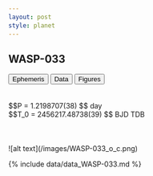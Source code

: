 ```yaml
---
layout: post
style: planet
---
```

<script src="../js/planets.js"></script>

## WASP-033

<!-- Tab links -->
<div class="tab">
<button class="tablinks" onclick="openCity(event, 'Ephemeris')">Ephemeris</button>
<button class="tablinks" onclick="openCity(event, 'Data')">Data</button>
<button class="tablinks" onclick="openCity(event, 'Figures')">Figures</button>
</div>

<!-- Tab content -->
<div id="Ephemeris" class="tabcontent" markdown="1">
<br/><br/>
$$P = 1.2198707(38) $$ day <br/>
$$T_0 = 2456217.48738(39) $$ BJD TDB
<br/><br/>
<br/><br/>
![alt text](/images/WASP-033_o_c.png)
</div>


<div id="Data" class="tabcontent" markdown="1">

{% include data/data_WASP-033.md %}

</div>
